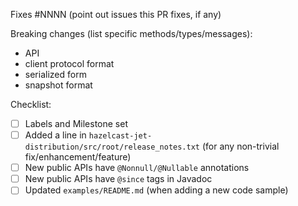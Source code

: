 <PR description here>

Fixes #NNNN (point out issues this PR fixes, if any)

Breaking changes (list specific methods/types/messages):
* API
* client protocol format
* serialized form
* snapshot format

Checklist:
- [ ] Labels and Milestone set
- [ ] Added a line in `hazelcast-jet-distribution/src/root/release_notes.txt` (for any non-trivial fix/enhancement/feature)
- [ ] New public APIs have `@Nonnull/@Nullable` annotations
- [ ] New public APIs have `@since` tags in Javadoc
- [ ] Updated `examples/README.md` (when adding a new code sample)

